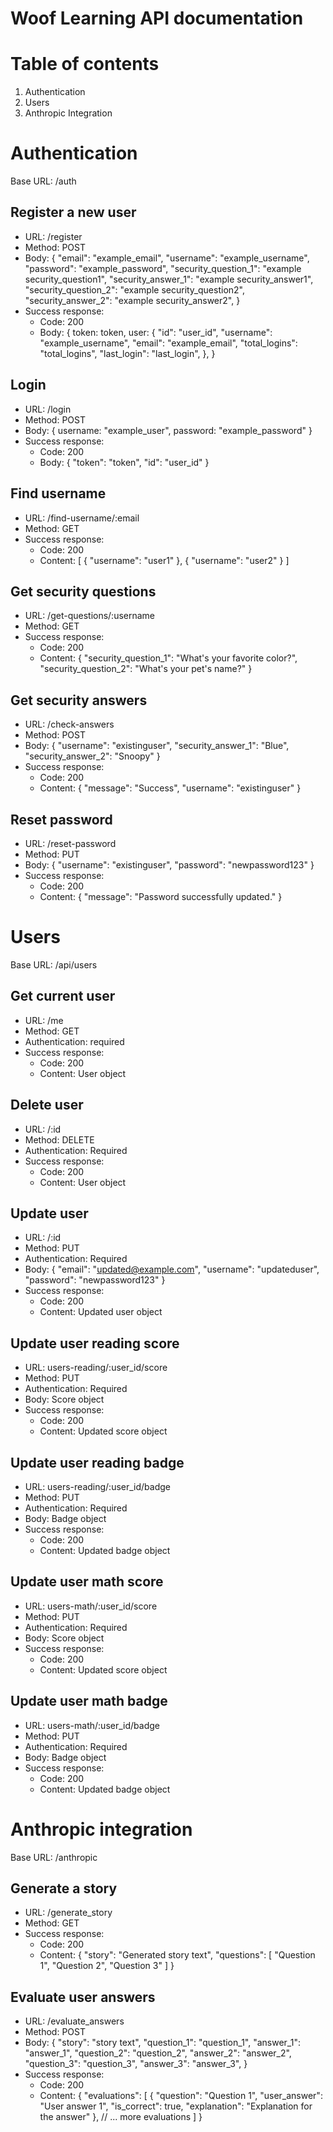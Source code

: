 # Woof Learning API documentation

# Table of contents

1. Authentication
2. Users
3. Anthropic Integration

# Authentication

Base URL: /auth

## Register a new user

- URL: /register
- Method: POST
- Body:
  {
  "email": "example_email",
  "username": "example_username",
  "password": "example_password",
  "security_question_1": "example security_question1",
  "security_answer_1": "example security_answer1",
  "security_question_2": "example security_question2",
  "security_answer_2": "example security_answer2",
  }
- Success response:
  - Code: 200
  - Body:
    {
    token: token,
    user: {
    "id": "user_id",
    "username": "example_username",
    "email": "example_email",
    "total_logins": "total_logins",
    "last_login": "last_login",
    },
    }

## Login

- URL: /login
- Method: POST
- Body:
  { username: "example_user", password: "example_password" }
- Success response:
  - Code: 200
  - Body:
    { "token": "token", "id": "user_id" }

## Find username

- URL: /find-username/:email
- Method: GET
- Success response:
  - Code: 200
  - Content:
    [
    {
    "username": "user1"
    },
    {
    "username": "user2"
    }
    ]

## Get security questions

- URL: /get-questions/:username
- Method: GET
- Success response:
  - Code: 200
  - Content:
    {
    "security_question_1": "What's your favorite color?",
    "security_question_2": "What's your pet's name?"
    }

## Get security answers

- URL: /check-answers
- Method: POST
- Body:
  {
  "username": "existinguser",
  "security_answer_1": "Blue",
  "security_answer_2": "Snoopy"
  }
- Success response:
  - Code: 200
  - Content:
    {
    "message": "Success",
    "username": "existinguser"
    }

## Reset password

- URL: /reset-password
- Method: PUT
- Body:
  {
  "username": "existinguser",
  "password": "newpassword123"
  }
- Success response:
  - Code: 200
  - Content:
    {
    "message": "Password successfully updated."
    }

# Users

Base URL: /api/users

## Get current user

- URL: /me
- Method: GET
- Authentication: required
- Success response:
  - Code: 200
  - Content: User object

## Delete user

- URL: /:id
- Method: DELETE
- Authentication: Required
- Success response:
  - Code: 200
  - Content: User object

## Update user

- URL: /:id
- Method: PUT
- Authentication: Required
- Body:
  {
  "email": "updated@example.com",
  "username": "updateduser",
  "password": "newpassword123"
  }
- Success response:
  - Code: 200
  - Content: Updated user object

## Update user reading score

- URL: users-reading/:user_id/score
- Method: PUT
- Authentication: Required
- Body: Score object
- Success response:
  - Code: 200
  - Content: Updated score object

## Update user reading badge

- URL: users-reading/:user_id/badge
- Method: PUT
- Authentication: Required
- Body: Badge object
- Success response:
  - Code: 200
  - Content: Updated badge object

## Update user math score

- URL: users-math/:user_id/score
- Method: PUT
- Authentication: Required
- Body: Score object
- Success response:
  - Code: 200
  - Content: Updated score object

## Update user math badge

- URL: users-math/:user_id/badge
- Method: PUT
- Authentication: Required
- Body: Badge object
- Success response:
  - Code: 200
  - Content: Updated badge object

# Anthropic integration

Base URL: /anthropic

## Generate a story

- URL: /generate_story
- Method: GET
- Success response:
  - Code: 200
  - Content:
    {
    "story": "Generated story text",
    "questions": [
    "Question 1",
    "Question 2",
    "Question 3"
    ]
    }

## Evaluate user answers

- URL: /evaluate_answers
- Method: POST
- Body:
  {
  "story": "story text",
  "question_1": "question_1",
  "answer_1": "answer_1",
  "question_2": "question_2",
  "answer_2": "answer_2",
  "question_3": "question_3",
  "answer_3": "answer_3",
  }
- Success response:
  - Code: 200
  - Content:
    {
    "evaluations": [
    {
    "question": "Question 1",
    "user_answer": "User answer 1",
    "is_correct": true,
    "explanation": "Explanation for the answer"
    },
    // ... more evaluations
    ]
    }
